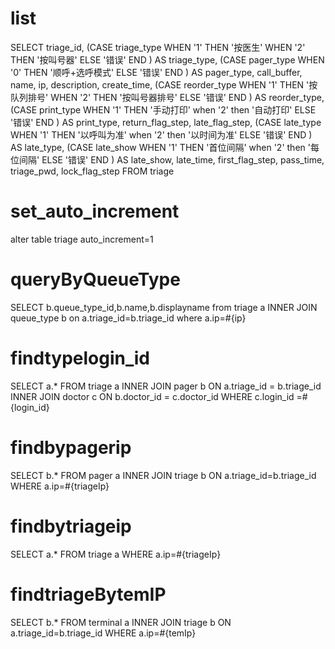 list
===
SELECT
	triage_id,
	(CASE triage_type WHEN '1' THEN '按医生' WHEN '2' THEN '按叫号器' ELSE '错误' END ) AS triage_type,
	(CASE pager_type WHEN '0' THEN '顺呼+选呼模式' ELSE '错误' END ) AS pager_type,
	call_buffer,
	name,
	ip,
	description,
	create_time,
	(CASE reorder_type WHEN '1' THEN '按队列排号' WHEN '2' THEN '按叫号器排号' ELSE '错误' END ) AS reorder_type,
	(CASE print_type WHEN '1' THEN '手动打印'  when '2' then '自动打印' ELSE '错误' END ) AS print_type,
	return_flag_step,
	late_flag_step,
	(CASE late_type WHEN '1' THEN '以呼叫为准'  when '2' then '以时间为准' ELSE '错误' END ) AS late_type,
	(CASE late_show WHEN '1' THEN '首位间隔'  when '2' then '每位间隔' ELSE '错误' END ) AS late_show,
	late_time,
	first_flag_step,
	pass_time,
	triage_pwd,
	lock_flag_step
FROM
	triage

set_auto_increment
===
alter table triage auto_increment=1

queryByQueueType
===
SELECT b.queue_type_id,b.name,b.displayname from triage a INNER JOIN queue_type b on a.triage_id=b.triage_id where a.ip=#{ip}

findtypelogin_id
===
SELECT
	a.*
FROM
	triage a
INNER JOIN pager b ON a.triage_id = b.triage_id
INNER JOIN doctor c ON b.doctor_id = c.doctor_id
WHERE
	c.login_id =#{login_id}
	
findbypagerip	
===
SELECT b.* FROM pager a INNER JOIN triage b ON a.triage_id=b.triage_id WHERE a.ip=#{triageIp}

findbytriageip	
===
SELECT a.* FROM triage a WHERE a.ip=#{triageIp}

findtriageBytemIP
===
SELECT b.* FROM terminal a INNER JOIN triage b ON a.triage_id=b.triage_id WHERE a.ip=#{temIp}
